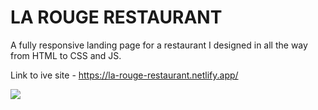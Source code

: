 # LA ROUGE RESTAURANT

A fully responsive landing page for a restaurant I designed in all the way from HTML to CSS and JS.

Link to ive site - https://la-rouge-restaurant.netlify.app/

![](la-rouge.gif)
